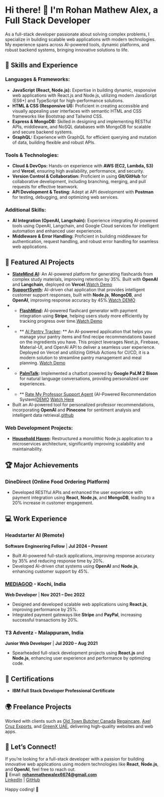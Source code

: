 
# Hi there! 👋 I'm Rohan Mathew Alex, a Full Stack Developer

As a full-stack developer passionate about solving complex problems, I specialize in building scalable web applications with modern technologies. My experience spans across AI-powered tools, dynamic platforms, and robust backend systems, bringing innovative solutions to life.

## 🔧 Skills and Experience

### Languages & Frameworks:
- **JavaScript (React, Node.js):** Expertise in building dynamic, responsive web applications with React.js and Node.js, utilizing modern JavaScript (ES6+) and TypeScript for high-performance solutions.
- **HTML & CSS (Responsive UI):** Proficient in creating accessible and visually appealing user interfaces with semantic HTML and CSS frameworks like Bootstrap and Tailwind CSS.
- **Express & MongoDB:** Skilled in designing and implementing RESTful APIs, middleware, and NoSQL databases with MongoDB for scalable and secure backend systems.
- **GraphQL:** Experience with GraphQL for efficient querying and mutation of data, building flexible and robust APIs.

### Tools & Technologies:
- **Cloud & DevOps:** Hands-on experience with **AWS (EC2, Lambda, S3)** and **Vercel**, ensuring high availability, performance, and security.
- **Version Control & Collaboration:** Proficient in using **Git/GitHub** for collaborative development, including branching, merging, and pull requests for effective teamwork.
- **API Development & Testing:** Adept at API development with **Postman** for testing, debugging, and optimizing web services.

### Additional Skills:
- **AI Integration (OpenAI, Langchain):** Experience integrating AI-powered tools using OpenAI, Langchain, and Google Cloud services for intelligent automation and enhanced user experiences.
- **Middleware & Error Handling:** Proficient in building middleware for authentication, request handling, and robust error handling for seamless web applications.

## 📂 Featured  AI Projects

- **[SlateMind AI](https://github.com/rohanmathewalex/slatemind-ai):** An AI-powered platform for generating flashcards from complex study materials, improving retention by 35%. Built with **OpenAI** and **Langchain**, deployed on **Vercel**.[Watch Demo](https://slatemindai.com/)
- **[SupportSynth](https://github.com/rohanmathewalex/Supportsynth):** AI-driven chat application that provides intelligent customer support responses, built with **Node.js**, **MongoDB**, and **OpenAI**, improving response accuracy by 45%.[Watch DEMO](https://www.linkedin.com/feed/update/urn:li:activity:7229175052250861569/)
- - **[FlashMind](https://github.com/rohanmathewalex/flashcards-ai):** AI-powered flashcard generator with payment integration using **Stripe**, helping users study more efficiently by tracking progress over time.[Watch Demo](https://www.linkedin.com/feed/update/urn:li:activity:7231448235217707008/)
- - ** [AI Pantry Tracker](https://github.com/rohanmathewalex/pantry-tracker): ** An AI-powered application that helps you manage your pantry items and find recipe recommendations based on the ingredients you have. This project leverages Next.js, Firebase, Material-UI, and OpenAI API to deliver a seamless user experience. Deployed on Vercel and utilizing GitHub Actions for CI/CD, it is a modern solution to streamline pantry management and meal planning. [Watch Demo](https://www.linkedin.com/feed/update/urn:li:activity:7225937998914146304/)
- -  **[PalmTalk](https://github.com/rohanmathewalex/PalmTalk):** Implemented a chatbot powered by **Google PaLM 2 Bison** for natural language conversations, providing personalized user experiences.
- - ** [Rate My Professor Support Agent](https://github.com/rohanmathewalex/ClassPick) (AI-Powered Recommendation System)[DEMO](https://class-pick.vercel.app/) [Watch Here](https://www.linkedin.com/feed/update/urn:li:activity:7235864888160493570/)
- Built an AI-powered tool for personalized professor recommendations, incorporating **OpenAI** and **Pinecone** for sentiment analysis and intelligent data retrieval.[github](https://github.com/rohanmathewalex/ClassPick)

### Web Development Projects:
- **[Household Haven](https://github.com/rohanmathewalex/Household-Haven):** Restructured a monolithic Node.js application to a microservices architecture, significantly improving scalability and maintainability.

## 🏆 Major Achievements

### DineDirect (Online Food Ordering Platform)
- Developed RESTful APIs and enhanced the user experience with payment integration using **React**, **Node.js**, and **MongoDB**, leading to a 20% increase in customer engagement.

## 💻 Work Experience

### **Headstarter AI** (Remote)  
**Software Engineering Fellow** | **Jul 2024 – Present**  
- Built AI-powered full-stack applications, improving response accuracy by 35% and reducing response time by 20%.  
- Developed AI-driven chat systems using **OpenAI** and **Node.js**, enhancing customer support by 45%.

### [MEDIAGOD](https://www.mediagod.in/) - Kochi, India  
**Web Developer** | **Nov 2021 – Dec 2022**  
- Designed and developed scalable web applications using **React.js**, improving performance by 25%.  
- Integrated payment gateways like **Stripe** and **PayPal**, increasing successful transactions by 20%.

### T3 Adventz - Malappuram, India  
**Junior Web Developer** | **Jul 2020 – Aug 2021**  
- Spearheaded full-stack development projects using **React.js** and **Node.js**, enhancing user experience and performance by optimizing code.

## 📜 Certifications
- **IBM Full Stack Developer Professional Certificate**

## 🌍 Freelance Projects
Worked with clients such as [Old Town Butcher Canada](https://oldtownbutcher.ca/)
[Regaincare](https://regaincare.co.uk/),
[Axel Cruz Exports](https://www.axelcruzexports.com/), and [GreenX UAE](https://greenxuae.com/), delivering high-quality websites and web apps.

## 🤝 Let’s Connect!

If you’re looking for a full-stack developer with a passion for building innovative web applications using modern technologies like **React**, **Node.js**, and **OpenAI**, feel free to reach out.  
📧 Email: **rohanmathewalex6674@gmail.com**  
[LinkedIn](https://www.linkedin.com/in/rohanmathewalex/) | [GitHub](https://github.com/rohanmathewalex)

Happy coding! 🚀
